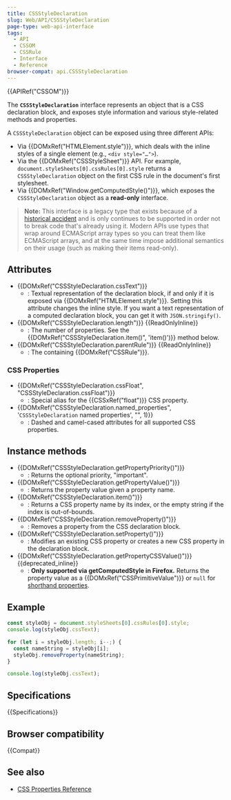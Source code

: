 ```yaml
---
title: CSSStyleDeclaration
slug: Web/API/CSSStyleDeclaration
page-type: web-api-interface
tags:
  - API
  - CSSOM
  - CSSRule
  - Interface
  - Reference
browser-compat: api.CSSStyleDeclaration
---
```


{{APIRef("CSSOM")}}

The **`CSSStyleDeclaration`** interface represents an object that is a CSS declaration block, and exposes style information and various style-related methods and properties.

A `CSSStyleDeclaration` object can be exposed using three different APIs:

- Via {{DOMxRef("HTMLElement.style")}}, which deals with the inline styles of a single element (e.g., `<div style="…">`).
- Via the {{DOMxRef("CSSStyleSheet")}} API. For example, `document.styleSheets[0].cssRules[0].style` returns a `CSSStyleDeclaration` object on the first CSS rule in the document's first stylesheet.
- Via {{DOMxRef("Window.getComputedStyle()")}}, which exposes the `CSSStyleDeclaration` object as a **read-only** interface.

> **Note:** This interface is a legacy type that exists because of a [historical accident](https://stackoverflow.com/questions/74630989/why-use-domstringlist-rather-than-an-array/74641156#74641156) and is only continues to be supported in order not to break code that's already using it. Modern APIs use types that wrap around ECMAScript array types so you can treat them like ECMAScript arrays, and at the same time impose additional semantics on their usage (such as making their items read-only).

## Attributes

- {{DOMxRef("CSSStyleDeclaration.cssText")}}
  - : Textual representation of the declaration block, if and only if it is exposed via {{DOMxRef("HTMLElement.style")}}. Setting this attribute changes the inline style. If you want a text representation of a computed declaration block, you can get it with `JSON.stringify()`.
- {{DOMxRef("CSSStyleDeclaration.length")}} {{ReadOnlyInline}}
  - : The number of properties. See the {{DOMxRef("CSSStyleDeclaration.item()", 'item()')}} method below.
- {{DOMxRef("CSSStyleDeclaration.parentRule")}} {{ReadOnlyInline}}
  - : The containing {{DOMxRef("CSSRule")}}.

### CSS Properties

- {{DOMxRef("CSSStyleDeclaration.cssFloat", "CSSStyleDeclaration.cssFloat")}}
  - : Special alias for the {{CSSxRef("float")}} CSS property.
- {{DOMxRef("CSSStyleDeclaration.named_properties", '<code>CSSStyleDeclaration</code> named properties', "", 1)}}
  - : Dashed and camel-cased attributes for all supported CSS properties.

## Instance methods

- {{DOMxRef("CSSStyleDeclaration.getPropertyPriority()")}}
  - : Returns the optional priority, "important".
- {{DOMxRef("CSSStyleDeclaration.getPropertyValue()")}}
  - : Returns the property value given a property name.
- {{DOMxRef("CSSStyleDeclaration.item()")}}
  - : Returns a CSS property name by its index, or the empty string if the index is out-of-bounds.
- {{DOMxRef("CSSStyleDeclaration.removeProperty()")}}
  - : Removes a property from the CSS declaration block.
- {{DOMxRef("CSSStyleDeclaration.setProperty()")}}
  - : Modifies an existing CSS property or creates a new CSS property in the declaration block.
- {{DOMxRef("CSSStyleDeclaration.getPropertyCSSValue()")}} {{deprecated_inline}}
  - : **Only supported via getComputedStyle in Firefox.** Returns the property value as a {{DOMxRef("CSSPrimitiveValue")}} or `null` for [shorthand properties](/en-US/docs/Web/CSS/Shorthand_properties).

## Example

```js
const styleObj = document.styleSheets[0].cssRules[0].style;
console.log(styleObj.cssText);

for (let i = styleObj.length; i--;) {
  const nameString = styleObj[i];
  styleObj.removeProperty(nameString);
}

console.log(styleObj.cssText);
```

## Specifications

{{Specifications}}

## Browser compatibility

{{Compat}}

## See also

- [CSS Properties Reference](/en-US/docs/Web/CSS/CSS_Properties_Reference)
